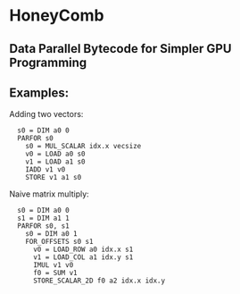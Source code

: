 HoneyComb
=========

## Data Parallel Bytecode for Simpler GPU Programming


Examples:
---------

Adding two vectors:

```
  s0 = DIM a0 0
  PARFOR s0
    s0 = MUL_SCALAR idx.x vecsize
    v0 = LOAD a0 s0 
    v1 = LOAD a1 s0 
    IADD v1 v0 
    STORE v1 a1 s0 
```

Naive matrix multiply: 

```
  s0 = DIM a0 0 
  s1 = DIM a1 1
  PARFOR s0, s1 
    s0 = DIM a0 1 
    FOR_OFFSETS s0 s1
      v0 = LOAD_ROW a0 idx.x s1
      v1 = LOAD_COL a1 idx.y s1 
      IMUL v1 v0 
      f0 = SUM v1 
      STORE_SCALAR_2D f0 a2 idx.x idx.y 
```
